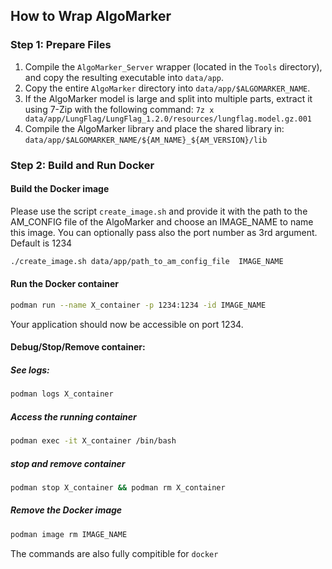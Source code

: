 ## How to Wrap AlgoMarker

### Step 1: Prepare Files
1. Compile the `AlgoMarker_Server` wrapper (located in the `Tools` directory), and copy the resulting executable into `data/app`.
2. Copy the entire `AlgoMarker` directory into `data/app/$ALGOMARKER_NAME`.
3. If the AlgoMarker model is large and split into multiple parts, extract it using 7-Zip with the following command: `7z x data/app/LungFlag/LungFlag_1.2.0/resources/lungflag.model.gz.001`
4. Compile the AlgoMarker library and place the shared library in: `data/app/$ALGOMARKER_NAME/${AM_NAME}_${AM_VERSION}/lib`


### Step 2: Build and Run Docker

#### Build the Docker image
Please use the script `create_image.sh` and provide it with the path to the AM_CONFIG file of the AlgoMarker and choose an IMAGE_NAME to name this image.
You can optionally pass also the port number as 3rd argument. Default is 1234

```bash
./create_image.sh data/app/path_to_am_config_file  IMAGE_NAME
```

#### Run the Docker container
```bash
podman run --name X_container -p 1234:1234 -id IMAGE_NAME
```
Your application should now be accessible on port 1234.


#### Debug/Stop/Remove container:

##### See logs:
```bash
podman logs X_container
```

##### Access the running container
```bash
podman exec -it X_container /bin/bash
```
##### stop and remove container
```bash
podman stop X_container && podman rm X_container
```

##### Remove the Docker image
```bash
podman image rm IMAGE_NAME
```

The commands are also fully compitible for `docker`